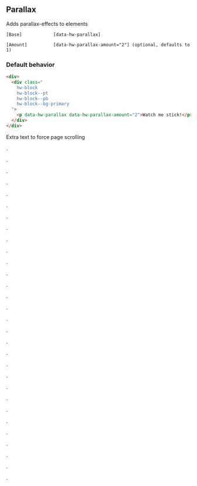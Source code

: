 
## Parallax

Adds parallax-effects to elements

```code
[Base]            [data-hw-parallax]

[Amount]          [data-hw-parallax-amount="2"] (optional, defaults to 1)
```

### Default behavior

```html
<div>
  <div class="
    hw-block
    hw-block--pt
    hw-block--pb
    hw-block--bg-primary
  ">
    <p data-hw-parallax data-hw-parallax-amount="2">Watch me stick!</p>
  </div>
</div>
```

Extra text to force page scrolling

.

.

.

.

.

.

.

.

.

.

.

.

.

.

.

.

.

.

.

.

.

.

.

.

.

.

.

.

.

.
